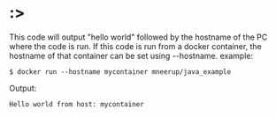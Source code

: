 # :> 
This code will output "hello world" followed by the hostname of the PC where the code is run. If this code is run from a docker container, the hostname of that container can be set using --hostname.
example:
 ```
$ docker run --hostname mycontainer mneerup/java_example
```

Output:
```
Hello world from host: mycontainer
```

